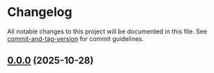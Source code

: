 # Changelog

All notable changes to this project will be documented in this file. See [commit-and-tag-version](https://github.com/absolute-version/commit-and-tag-version) for commit guidelines.

## [0.0.0](https://github.com/mrmarble/userscript-x/compare/dev@0.0.0...dev@0.0.0) (2025-10-28)
